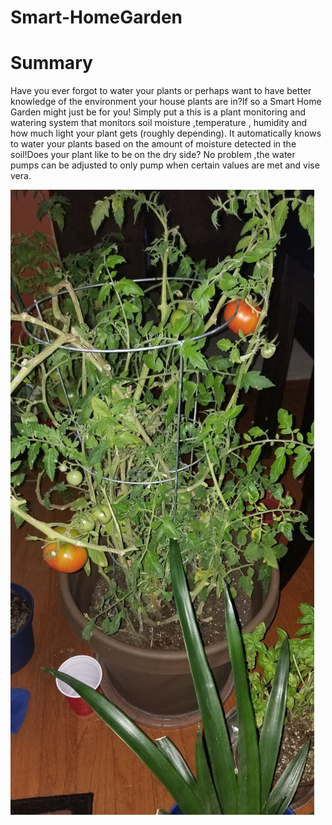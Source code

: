 # Smart-HomeGarden

# Summary
Have you ever forgot to water your plants or perhaps want to have better knowledge of the environment your house plants are in?If so a Smart Home Garden might just be for you! Simply put a this  is a plant monitoring and watering system that monitors soil moisture ,temperature , humidity and how much light your plant gets  (roughly depending). It automatically knows to water your plants based on the amount of moisture detected in the soil!Does your plant like to be on the dry side? No problem ,the water pumps can be adjusted to only pump when certain values are met and vise vera.

![picture of a tomatoe plant](download_20201126_142038.jpg)
